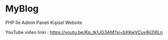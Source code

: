 # MyBlog

PHP İle Admin Paneli Kişisel Website

YouTube video linki : https://youtu.be/Kp_tk1JG3AM?si=bXKwVCuy8ij2j6Ln 
